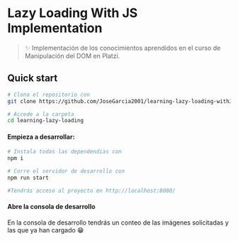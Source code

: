 # Lazy Loading With JS Implementation

> ✨ Implementación de los conocimientos aprendidos en el curso de Manipulación del DOM en Platzi.

## Quick start

```sh
# Clona el repositorio con
git clone https://github.com/JoseGarcia2001/learning-lazy-loading-withJS.git

# Accede a la carpeta
cd learning-lazy-loading
```

#### Empieza a desarrollar:

```sh
# Instala todas las dependendias con
npm i

# Corre el servidor de desarrollo con
npm run start

#Tendrás acceso al proyecto en http://localhost:8080/
```

#### Abre la consola de desarrollo

En la consola de desarrollo tendrás un conteo de las imágenes solicitadas y las que ya han cargado 😁
